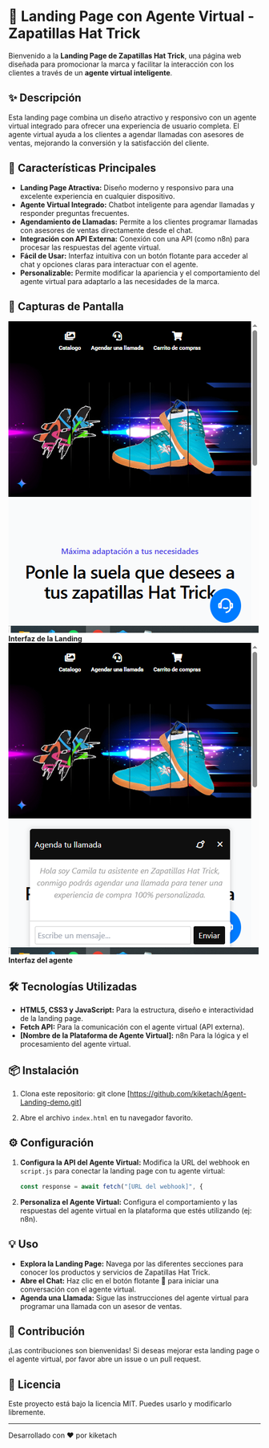 # 🚀 Landing Page con Agente Virtual - Zapatillas Hat Trick

Bienvenido a la **Landing Page de Zapatillas Hat Trick**, una página web diseñada para promocionar la marca y facilitar la interacción con los clientes a través de un **agente virtual inteligente**.

## ✨ Descripción

Esta landing page combina un diseño atractivo y responsivo con un agente virtual integrado para ofrecer una experiencia de usuario completa. El agente virtual ayuda a los clientes a agendar llamadas con asesores de ventas, mejorando la conversión y la satisfacción del cliente.

## 🌟 Características Principales

*   **Landing Page Atractiva:** Diseño moderno y responsivo para una excelente experiencia en cualquier dispositivo.
*   **Agente Virtual Integrado:** Chatbot inteligente para agendar llamadas y responder preguntas frecuentes.
*   **Agendamiento de Llamadas:** Permite a los clientes programar llamadas con asesores de ventas directamente desde el chat.
*   **Integración con API Externa:** Conexión con una API (como n8n) para procesar las respuestas del agente virtual.
*   **Fácil de Usar:** Interfaz intuitiva con un botón flotante para acceder al chat y opciones claras para interactuar con el agente.
*   **Personalizable:** Permite modificar la apariencia y el comportamiento del agente virtual para adaptarlo a las necesidades de la marca.

## 📸 Capturas de Pantalla
![Interfaz de la Landing Page](./assets/page.png)
**Interfaz de la Landing**
![Interfaz del Agente](./assets/bot.png)
**Interfaz del agente**

## 🛠 Tecnologías Utilizadas

*   **HTML5, CSS3 y JavaScript:** Para la estructura, diseño e interactividad de la landing page.
*   **Fetch API:** Para la comunicación con el agente virtual (API externa).
*   **[Nombre de la Plataforma de Agente Virtual]:** n8n Para la lógica y el procesamiento del agente virtual.

## 📦 Instalación

1.  Clona este repositorio:
git clone [https://github.com/kiketach/Agent-Landing-demo.git]

2.  Abre el archivo `index.html` en tu navegador favorito.

## ⚙️ Configuración

1.  **Configura la API del Agente Virtual:** Modifica la URL del webhook en `script.js` para conectar la landing page con tu agente virtual:

    ```javascript
    const response = await fetch("[URL del webhook]", {
    ```

2.  **Personaliza el Agente Virtual:** Configura el comportamiento y las respuestas del agente virtual en la plataforma que estés utilizando (ej: n8n).

## 💡 Uso

*   **Explora la Landing Page:** Navega por las diferentes secciones para conocer los productos y servicios de Zapatillas Hat Trick.
*   **Abre el Chat:** Haz clic en el botón flotante 💬 para iniciar una conversación con el agente virtual.
*   **Agenda una Llamada:** Sigue las instrucciones del agente virtual para programar una llamada con un asesor de ventas.

## 🤝 Contribución

¡Las contribuciones son bienvenidas! Si deseas mejorar esta landing page o el agente virtual, por favor abre un issue o un pull request.

## 📜 Licencia

Este proyecto está bajo la licencia MIT. Puedes usarlo y modificarlo libremente.

---

Desarrollado con ❤️ por kiketach
